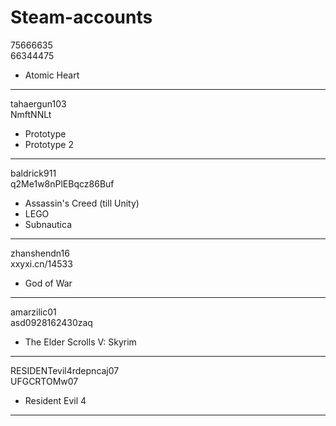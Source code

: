 # Steam-accounts

75666635<br />
66344475<br />
- Atomic Heart
***
tahaergun103<br />
NmftNNLt<br />
- Prototype
- Prototype 2
***
baldrick911<br />
q2Me1w8nPlEBqcz86Buf<br />
- Assassin's Creed (till Unity)
- LEGO
- Subnautica
***
zhanshendn16<br />
xxyxi.cn/14533<br />
- God of War
***
amarzilic01<br />
asd0928162430zaq<br />
- The Elder Scrolls V: Skyrim
***
RESIDENTevil4rdepncaj07<br />
UFGCRTOMw07<br />
- Resident Evil 4
***
